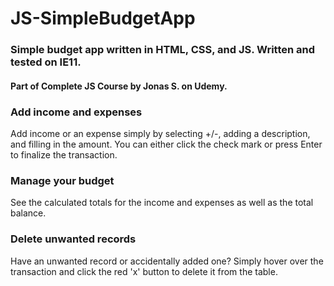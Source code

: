 # JS-SimpleBudgetApp
### Simple budget app written in HTML, CSS, and JS. Written and tested on IE11.
#### Part of Complete JS Course by Jonas S. on Udemy.

### Add income and expenses
Add income or an expense simply by selecting +/-, adding a description, and filling in the amount. You can either click the check mark or press Enter to finalize the transaction.

### Manage your budget
See the calculated totals for the income and expenses as well as the total balance.

### Delete unwanted records
Have an unwanted record or accidentally added one? Simply hover over the transaction and click the red 'x' button to delete it from the table.
